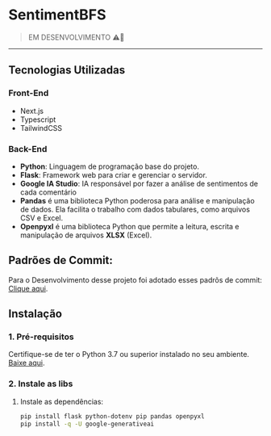 # SentimentBFS
> EM DESENVOLVIMENTO ⚠️🚨
***

## Tecnologias Utilizadas

### Front-End
+ Next.js
+ Typescript
+ TailwindCSS

### Back-End
+ **Python**: Linguagem de programação base do projeto.
+ **Flask**: Framework web para criar e gerenciar o servidor.
+ **Google IA Studio**: IA responsável por fazer a análise de sentimentos de cada comentário
+ **Pandas** é uma biblioteca Python poderosa para análise e manipulação de dados. Ela facilita o trabalho com dados tabulares, como arquivos CSV e Excel.
+ **Openpyxl** é uma biblioteca Python que permite a leitura, escrita e manipulação de arquivos **XLSX** (Excel).

## Padrões de Commit:
Para o Desenvolvimento desse projeto foi adotado esses padrõs de commit: [Clique aqui](https://github.com/iuricode/padroes-de-commits).

## Instalação

### 1. Pré-requisitos
Certifique-se de ter o Python 3.7 ou superior instalado no seu ambiente. [Baixe aqui](https://www.python.org/downloads/).

### 2. Instale as libs
1. Instale as dependências:
   ```bash
   pip install flask python-dotenv pip pandas openpyxl
   pip install -q -U google-generativeai
   ```
   
